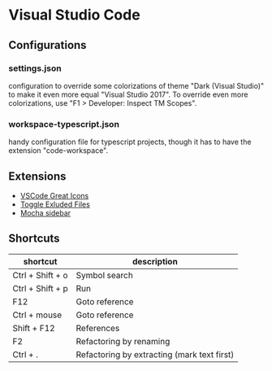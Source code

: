 # Visual Studio Code 


## Configurations

### settings.json
configuration to override some colorizations of theme "Dark (Visual Studio)" to make it even more equal "Visual Studio 2017". To override even more colorizations, use "F1 > Developer: Inspect TM Scopes". 

### workspace-typescript.json
handy configuration file for typescript projects, though it has to have the extension "code-workspace". 

## Extensions
- [VSCode Great Icons](https://marketplace.visualstudio.com/items?itemName=emmanuelbeziat.vscode-great-icons)
- [Toggle Exluded Files](https://marketplace.visualstudio.com/items?itemName=eamodio.toggle-excluded-files)
- [Mocha sidebar](https://marketplace.visualstudio.com/items?itemName=maty.vscode-mocha-sidebar)

## Shortcuts
shortcut|description
-|-
Ctrl + Shift + o|Symbol search
Ctrl + Shift + p|Run
F12|Goto reference
Ctrl + mouse|Goto reference
Shift + F12|References
F2|Refactoring by renaming
Ctrl + .|Refactoring by extracting (mark text first)

